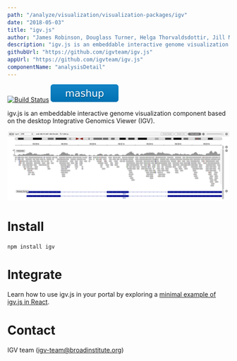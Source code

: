 ```yaml
---
path: "/analyze/visualization/visualization-packages/igv"
date: "2018-05-03"
title: "igv.js"
author: "James Robinson, Douglass Turner, Helga Thorvaldsdottir, Jill Mesirov"
description: "igv.js is an embeddable interactive genome visualization component based on the desktop Integrative Genomics Viewer (IGV)."
githubUrl: "https://github.com/igvteam/igv.js"
appUrl: "https://github.com/igvteam/igv.js"
componentName: "analysisDetail"
---
```


[![Build Status](https://travis-ci.org/igvteam/igv.js.svg?branch=master)](https://travis-ci.org/igvteam/igv.js)
[![Mashup](../_images/mashup.svg)](https://github.com/eweitz/igv.js-react/blob/master/README.md#igvjs-in-react)

igv.js is an embeddable interactive genome visualization component based on the desktop Integrative Genomics Viewer (IGV).

<a href="http://igv.org/web/release/2.2.0/examples/bam.html" target="_blank">
  <img src="../_images/visualization/igv.png" width=800/>
</a>

# Install
`npm install igv`

# Integrate
Learn how to use igv.js in your portal by exploring a [minimal example of igv.js in React](https://github.com/eweitz/igv.js-react/blob/master/README.md#igvjs-in-react).

# Contact
IGV team (<a href="mailto://igv-team@broadinstitute.org">igv-team@broadinstitute.org</a>)
